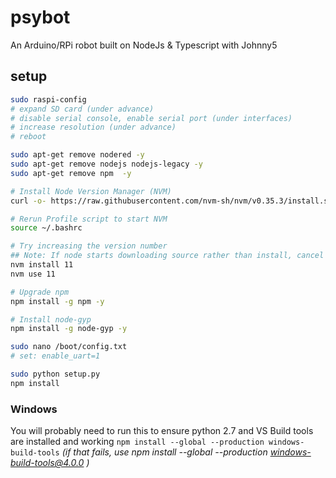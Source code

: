 # psybot
An Arduino/RPi robot built on NodeJs &amp; Typescript with Johnny5

## setup
```bash
sudo raspi-config
# expand SD card (under advance)
# disable serial console, enable serial port (under interfaces)
# increase resolution (under advance)
# reboot

sudo apt-get remove nodered -y
sudo apt-get remove nodejs nodejs-legacy -y
sudo apt-get remove npm  -y

# Install Node Version Manager (NVM)
curl -o- https://raw.githubusercontent.com/nvm-sh/nvm/v0.35.3/install.sh | bash

# Rerun Profile script to start NVM
source ~/.bashrc 

# Try increasing the version number
## Note: If node starts downloading source rather than install, cancel and decrease the version number
nvm install 11
nvm use 11

# Upgrade npm
npm install -g npm -y

# Install node-gyp
npm install -g node-gyp -y

sudo nano /boot/config.txt
# set: enable_uart=1

sudo python setup.py
npm install
```

### Windows
You will probably need to run this to ensure python 2.7 and VS Build tools are installed and working
`npm install --global --production windows-build-tools`
_(if that fails, use npm install --global --production windows-build-tools@4.0.0 )_
